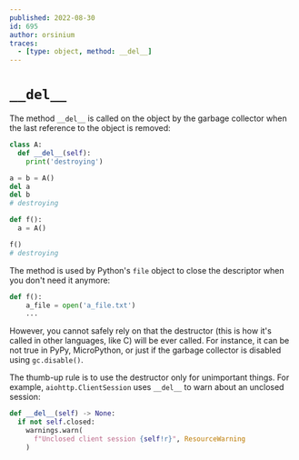 ```yaml
---
published: 2022-08-30
id: 695
author: orsinium
traces:
  - [type: object, method: __del__]
---
```


# `__del__`

The method `__del__` is called on the object by the garbage collector when the last reference to the object is removed:

```python
class A:
  def __del__(self):
    print('destroying')

a = b = A()
del a
del b
# destroying

def f():
  a = A()

f()
# destroying
```

The method is used by Python's `file` object to close the descriptor when you don't need it anymore:

```python
def f():
    a_file = open('a_file.txt')
    ...
```

However, you cannot safely rely on that the destructor (this is how it's called in other languages, like C) will be ever called. For instance, it can be not true in PyPy, MicroPython, or just if the garbage collector is disabled using `gc.disable()`.

The thumb-up rule is to use the destructor only for unimportant things. For example, `aiohttp.ClientSession` uses `__del__` to warn about an unclosed session:

```python
def __del__(self) -> None:
  if not self.closed:
    warnings.warn(
      f"Unclosed client session {self!r}", ResourceWarning
    )
```
